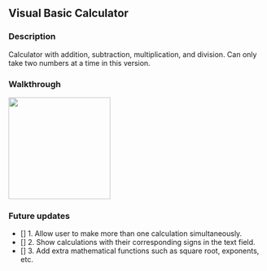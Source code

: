 ## Visual Basic Calculator
### Description
Calculator with addition, subtraction, multiplication, and division. Can only take two numbers at a time in this version.
### Walkthrough
<img src="https://i.imgur.com/MayUGBN.gif" width=200><br>
### Future updates
- [] 1. Allow user to make more than one calculation simultaneously.
- [] 2. Show calculations with their corresponding signs in the text field.
- [] 3. Add extra mathematical functions such as square root, exponents, etc.



